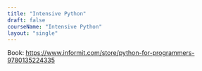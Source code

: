 ```yaml
---
title: "Intensive Python"
draft: false
courseName: "Intensive Python"
layout: "single"
---
```





Book: https://www.informit.com/store/python-for-programmers-9780135224335


